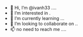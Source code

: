 - 👋 Hi, I’m @ivanh33 ....
- 👀 I’m interested in .
- 🌱 I’m currently learning ...
- 💞️ I’m looking to collaborate on ..
- 📫 no need to reach me ....
<!---
ivanh33/ivanh33 is a ✨ special ✨ repository because its `README.md` (this file) appears on your GitHub profile.
You can click the Preview link to take a look at your changes.
--->
